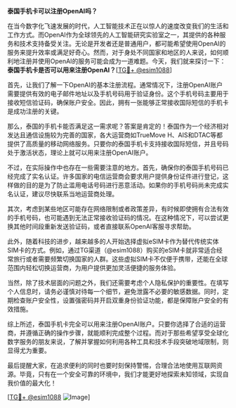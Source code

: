 **泰国手机卡可以注册OpenAI吗？**

在当今数字化飞速发展的时代，人工智能技术正在以惊人的速度改变我们的生活和工作方式。而OpenAI作为全球领先的人工智能研究实验室之一，其提供的各种服务和技术支持备受关注。无论是开发者还是普通用户，都可能希望使用OpenAI的服务来提升效率或满足好奇心。然而，对于身处不同国家和地区的人来说，如何顺利地注册并使用OpenAI的服务可能会成为一道难题。今天，我们就来探讨一下：**泰国手机卡是否可以用来注册OpenAI？**[[TG💪+ @esim1088](https://t.me/s/esim1088)]

首先，让我们了解一下OpenAI的基本注册流程。通常情况下，注册OpenAI账户需要提供有效的电子邮件地址以及手机号码用于验证身份。这个手机号码主要用于接收短信验证码，确保账户安全。因此，拥有一张能够正常接收国际短信的手机卡是成功注册的关键。

那么，泰国的手机卡能否满足这一需求呢？答案是肯定的！泰国作为一个经济相对发达且通信设施较为完善的国家，各大运营商如TrueMove H、AIS和DTAC等都提供了高质量的移动网络服务。只要你的泰国手机卡支持接收国际短信，并且号码处于激活状态，理论上就可以用来注册OpenAI账户。

不过，在实际操作中也存在一些需要注意的地方。首先，确保你的泰国手机号码已经完成了实名认证。许多国家的电信运营商会要求用户提供身份证件进行登记，这样做的目的是为了防止滥用电话号码进行恶意活动。如果你的手机号码尚未完成实名认证，建议尽快联系当地运营商处理。

其次，考虑到某些地区可能存在网络限制或者政策差异，有时候即使拥有合法有效的手机号码，也可能遇到无法正常接收验证码的情况。在这种情况下，可以尝试更换其他时间段重新发送验证码，或者直接联系OpenAI客服寻求帮助。

此外，随着科技的进步，越来越多的人开始选择虚拟eSIM卡作为替代传统实体SIM卡的方式。例如，通过TG渠道（@esim1088）购买的eSIM卡就非常适合经常旅行或者需要频繁切换国家的人群。这些虚拟SIM卡不仅便于携带，还能在全球范围内轻松切换运营商，为用户提供更加灵活便捷的服务体验。

当然，除了技术层面的问题之外，我们还需要考虑个人隐私保护的重要性。在填写个人信息时，请务必谨慎对待每一个细节，避免泄露不必要的敏感数据。同时，定期检查账户安全性，设置强密码并开启双重身份验证功能，都是保障账户安全的有效措施。

综上所述，泰国手机卡完全可以用来注册OpenAI账户。只要你选择了合适的运营商，并遵循正确的操作步骤，就能顺利完成整个过程。而对于那些希望享受全球化数字服务的朋友来说，了解并掌握如何利用各种工具和技术手段突破地域限制，则显得尤为重要。

最后提醒大家，在追求便利的同时也要时刻保持警惕，合理合法地使用互联网资源。毕竟，只有在一个安全可靠的环境中，我们才能更好地探索未知领域，实现自我价值的最大化！

[[TG💪+ @esim1088](https://t.me/s/esim1088) ![Image](https://i.postimg.cc/4NQfJmqS/Snipaste-2025-05-13-00-14-12.png)]